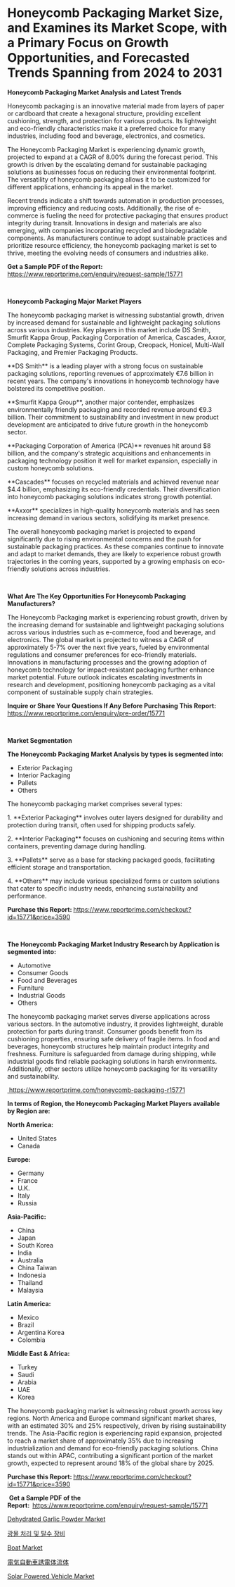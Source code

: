 <p><h1>Honeycomb Packaging Market Size, and Examines its Market Scope, with a Primary Focus on Growth Opportunities, and Forecasted Trends Spanning from 2024 to 2031</h1></p><p><strong>Honeycomb Packaging Market Analysis and Latest Trends</strong></p>
<p><p>Honeycomb packaging is an innovative material made from layers of paper or cardboard that create a hexagonal structure, providing excellent cushioning, strength, and protection for various products. Its lightweight and eco-friendly characteristics make it a preferred choice for many industries, including food and beverage, electronics, and cosmetics.</p><p>The Honeycomb Packaging Market is experiencing dynamic growth, projected to expand at a CAGR of 8.00% during the forecast period. This growth is driven by the escalating demand for sustainable packaging solutions as businesses focus on reducing their environmental footprint. The versatility of honeycomb packaging allows it to be customized for different applications, enhancing its appeal in the market.</p><p>Recent trends indicate a shift towards automation in production processes, improving efficiency and reducing costs. Additionally, the rise of e-commerce is fueling the need for protective packaging that ensures product integrity during transit. Innovations in design and materials are also emerging, with companies incorporating recycled and biodegradable components. As manufacturers continue to adopt sustainable practices and prioritize resource efficiency, the honeycomb packaging market is set to thrive, meeting the evolving needs of consumers and industries alike.</p></p>
<p><strong>Get a Sample PDF of the Report:&nbsp;</strong> <a href="https://www.reportprime.com/enquiry/request-sample/15771">https://www.reportprime.com/enquiry/request-sample/15771</a></p>
<p>&nbsp;</p>
<p><strong>Honeycomb Packaging Major Market Players</strong></p>
<p><p>The honeycomb packaging market is witnessing substantial growth, driven by increased demand for sustainable and lightweight packaging solutions across various industries. Key players in this market include DS Smith, Smurfit Kappa Group, Packaging Corporation of America, Cascades, Axxor, Complete Packaging Systems, Corint Group, Creopack, Honicel, Multi-Wall Packaging, and Premier Packaging Products.</p><p>**DS Smith** is a leading player with a strong focus on sustainable packaging solutions, reporting revenues of approximately €7.6 billion in recent years. The company's innovations in honeycomb technology have bolstered its competitive position.</p><p>**Smurfit Kappa Group**, another major contender, emphasizes environmentally friendly packaging and recorded revenue around €9.3 billion. Their commitment to sustainability and investment in new product development are anticipated to drive future growth in the honeycomb sector.</p><p>**Packaging Corporation of America (PCA)** revenues hit around $8 billion, and the company's strategic acquisitions and enhancements in packaging technology position it well for market expansion, especially in custom honeycomb solutions.</p><p>**Cascades** focuses on recycled materials and achieved revenue near $4.4 billion, emphasizing its eco-friendly credentials. Their diversification into honeycomb packaging solutions indicates strong growth potential.</p><p>**Axxor** specializes in high-quality honeycomb materials and has seen increasing demand in various sectors, solidifying its market presence. </p><p>The overall honeycomb packaging market is projected to expand significantly due to rising environmental concerns and the push for sustainable packaging practices. As these companies continue to innovate and adapt to market demands, they are likely to experience robust growth trajectories in the coming years, supported by a growing emphasis on eco-friendly solutions across industries.</p></p>
<p>&nbsp;</p>
<p><strong>What Are The Key Opportunities For Honeycomb Packaging Manufacturers?</strong></p>
<p><p>The Honeycomb Packaging market is experiencing robust growth, driven by the increasing demand for sustainable and lightweight packaging solutions across various industries such as e-commerce, food and beverage, and electronics. The global market is projected to witness a CAGR of approximately 5-7% over the next five years, fueled by environmental regulations and consumer preferences for eco-friendly materials. Innovations in manufacturing processes and the growing adoption of honeycomb technology for impact-resistant packaging further enhance market potential. Future outlook indicates escalating investments in research and development, positioning honeycomb packaging as a vital component of sustainable supply chain strategies.</p></p>
<p><strong>Inquire or Share Your Questions If Any Before Purchasing This Report:</strong> <a href="https://www.reportprime.com/enquiry/pre-order/15771">https://www.reportprime.com/enquiry/pre-order/15771</a></p>
<p>&nbsp;</p>
<p><strong>Market Segmentation</strong></p>
<p><strong>The Honeycomb Packaging Market Analysis by types is segmented into:</strong></p>
<p><ul><li>Exterior Packaging</li><li>Interior Packaging</li><li>Pallets</li><li>Others</li></ul></p>
<p><p>The honeycomb packaging market comprises several types: </p><p>1. **Exterior Packaging** involves outer layers designed for durability and protection during transit, often used for shipping products safely.</p><p>2. **Interior Packaging** focuses on cushioning and securing items within containers, preventing damage during handling.</p><p>3. **Pallets** serve as a base for stacking packaged goods, facilitating efficient storage and transportation.</p><p>4. **Others** may include various specialized forms or custom solutions that cater to specific industry needs, enhancing sustainability and performance.</p></p>
<p><strong>Purchase this Report:&nbsp;</strong><a href="https://www.reportprime.com/checkout?id=15771&price=3590">https://www.reportprime.com/checkout?id=15771&price=3590</a></p>
<p>&nbsp;</p>
<p><strong>The Honeycomb Packaging Market Industry Research by Application is segmented into:</strong></p>
<p><ul><li>Automotive</li><li>Consumer Goods</li><li>Food and Beverages</li><li>Furniture</li><li>Industrial Goods</li><li>Others</li></ul></p>
<p><p>The honeycomb packaging market serves diverse applications across various sectors. In the automotive industry, it provides lightweight, durable protection for parts during transit. Consumer goods benefit from its cushioning properties, ensuring safe delivery of fragile items. In food and beverages, honeycomb structures help maintain product integrity and freshness. Furniture is safeguarded from damage during shipping, while industrial goods find reliable packaging solutions in harsh environments. Additionally, other sectors utilize honeycomb packaging for its versatility and sustainability.</p></p>
<p><a href="https://www.reportprime.com/honeycomb-packaging-r15771">&nbsp;https://www.reportprime.com/honeycomb-packaging-r15771</a></p>
<p><strong>In terms of Region, the Honeycomb Packaging Market Players available by Region are:</strong></p>
<p>
    <p> <strong> North America: </strong>
        <ul>
            <li>United States</li>
            <li>Canada</li>
        </ul>
        </p> 
    <p> <strong> Europe: </strong>
        <ul>
            <li>Germany</li>
            <li>France</li>
            <li>U.K.</li>
            <li>Italy</li>
            <li>Russia</li>
        </ul>
        </p> 
    <p> <strong> Asia-Pacific: </strong>
        <ul>
            <li>China</li>
            <li>Japan</li>
            <li>South Korea</li>
            <li>India</li>
            <li>Australia</li>
            <li>China Taiwan</li>
            <li>Indonesia</li>
            <li>Thailand</li>
            <li>Malaysia</li>
        </ul>
        </p> 
    <p> <strong> Latin America: </strong>
        <ul>
            <li>Mexico</li>
            <li>Brazil</li>
            <li>Argentina Korea</li>
            <li>Colombia</li>
        </ul>
        </p> 
    <p> <strong> Middle East & Africa: </strong>
        <ul>
            <li>Turkey</li>
            <li>Saudi</li>
            <li>Arabia</li>
            <li>UAE</li>
            <li>Korea</li>
        </ul>
    </p>
    </p>
<p><p>The honeycomb packaging market is witnessing robust growth across key regions. North America and Europe command significant market shares, with an estimated 30% and 25% respectively, driven by rising sustainability trends. The Asia-Pacific region is experiencing rapid expansion, projected to reach a market share of approximately 35% due to increasing industrialization and demand for eco-friendly packaging solutions. China stands out within APAC, contributing a significant portion of the market growth, expected to represent around 18% of the global share by 2025.</p></p>
<p><strong>Purchase this Report: </strong><a href="https://www.reportprime.com/checkout?id=15771&price=3590">https://www.reportprime.com/checkout?id=15771&price=3590</a></p>
<p>&nbsp;<strong>Get a Sample PDF of the Report:&nbsp;&nbsp;</strong><a href="https://www.reportprime.com/enquiry/request-sample/15771">https://www.reportprime.com/enquiry/request-sample/15771</a></p>
<p><strong></strong></p>
<p><p><a href="https://www.linkedin.com/pulse/what-growth-drivers-dehydrated-garlic-powder-market-fk5je?trackingId=FPvpoNzwRayx68M2jsndNQ%3D%3D">Dehydrated Garlic Powder Market</a></p><p><a href="https://medium.com/@ayesakhan333/mineral-processing-and-dewatering-equipment-market-%EC%9D%98-%EA%B8%80%EB%A1%9C%EB%B2%8C-%EC%8B%9C%EC%9E%A5-%EA%B0%9C%EC%9A%94%EB%8A%94-%EC%A0%84-%EC%84%B8%EA%B3%84-%EB%B0%8F-%EC%A3%BC%EC%9A%94-%EC%8B%9C%EC%9E%A5%EC%9D%98-%EC%82%B0%EC%97%85%EC%97%90-%EC%98%81%ED%96%A5%EC%9D%84-%EB%AF%B8%EC%B9%98%EB%8A%94-%EC%A3%BC%EC%9A%94-%ED%8A%B8%EB%A0%8C%EB%93%9C%EC%97%90-4d4747c35fde">광물 처리 및 탈수 장비</a></p><p><a href="https://issuu.com/reportprime-2/docs/boat-market-size-2030.pptx_72a13690ab8d9b">Boat Market</a></p><p><a href="https://lerafesills.medium.com/ev-dielectric-fluid-market-%E3%81%AF-%E3%82%B3%E3%82%B9%E3%83%88%E7%AE%A1%E7%90%86%E3%81%A8%E5%8A%B9%E7%8E%87%E5%90%91%E4%B8%8A%E3%82%92%E5%84%AA%E5%85%88%E3%81%97%E3%81%BE%E3%81%99-%E3%81%95%E3%82%89%E3%81%AB-%E5%A0%B1%E5%91%8A%E6%9B%B8%E3%81%AF%E5%B8%82%E5%A0%B4%E3%81%AE%E9%9C%80%E8%A6%81%E9%9D%A2%E3%81%A8%E4%BE%9B%E7%B5%A6%E9%9D%A2%E3%81%AE%E4%B8%A1%E6%96%B9%E3%82%92%E3%82%AB%E3%83%90%E3%83%BC%E3%81%97%E3%81%A6%E3%81%84%E3%81%BE%E3%81%99-ev-dielectric-fluid-5a6af5e87849">電気自動車誘電体流体</a></p><p><a href="https://issuu.com/reportprime-2/docs/solar-powered-vehicle-market-size-2_40a53a6b2d9349">Solar Powered Vehicle Market</a></p></p>